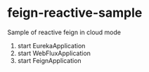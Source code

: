 # feign-reactive-sample

Sample of reactive feign in cloud mode

1. start EurekaApplication 
2. start WebFluxApplication
3. start FeignApplication